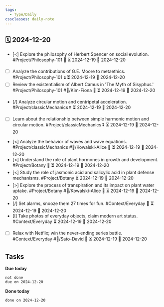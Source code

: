 ```yaml
---
tags:
  - Type/Daily
cssclasses: daily-note
---
```


## 🗓️ 2024-12-20

- [<] Explore the philosophy of Herbert Spencer on social evolution. #Project/Philosophy-101 🔺 ⏳ 2024-12-19 📅 2024-12-20
- [ ] Analyze the contributions of G.E. Moore to metaethics. #Project/Philosophy-101 ⏫ ⏳ 2024-12-19 📅 2024-12-20
- [ ] Review the existentialism of Albert Camus in 'The Myth of Sisyphus.' #Project/Philosophy-101 #👤/Kim-Fiona 🔼 ⏳ 2024-12-19 📅 2024-12-20
- [/] Analyze circular motion and centripetal acceleration. #Project/classicMechanics ⏬ ⏳ 2024-12-19 📅 2024-12-20
- [ ] Learn about the relationship between simple harmonic motion and circular motion. #Project/classicMechanics ⏬ ⏳ 2024-12-19 📅 2024-12-20
- [<] Analyze the behavior of waves and wave equations. #Project/classicMechanics #👤/Kowalski-Alice 🔼 ⏳ 2024-12-19 📅 2024-12-20
- [<] Understand the role of plant hormones in growth and development. #Project/Botany 🔼 ⏳ 2024-12-19 📅 2024-12-20
- [<] Study the role of jasmonic acid and salicylic acid in plant defense mechanisms. #Project/Botany ⏳ 2024-12-19 📅 2024-12-20
- [>] Explore the process of transpiration and its impact on plant water uptake. #Project/Botany #👤/Kowalski-Alice 🔺 ⏳ 2024-12-19 📅 2024-12-20
- [/] Set alarms, snooze them 27 times for fun. #Context/Everyday 🔺 ⏳ 2024-12-19 📅 2024-12-20
- [I] Take photos of everyday objects, claim modern art status. #Context/Everyday ⏳ 2024-12-19 📅 2024-12-20
- [ ] Relax with Netflix; win the never-ending series battle. #Context/Everyday #👤/Sato-David 🔼 ⏳ 2024-12-19 📅 2024-12-20

## Tasks

**Due today**

```tasks
not done
due on 2024-12-20
```

**Done today**

```tasks
done on 2024-12-20
```
            
